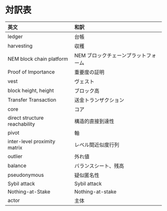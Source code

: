# 対訳表

| 英文                          | 和訳                                 |
| :--                           | :--                                  |
| ledger                        | 台帳                                 |
| harvesting                    | 収穫                                 |
| NEM block chain platform      | NEM ブロックチェーンプラットフォーム |
| Proof of Importance           | 重要度の証明                         |
| vest                          | ヴェスト                             |
| block height, height          | ブロック高                           |
| Transfer Transaction          | 送金トランザクション                 |
| core                          | コア                                 |
| direct structure reachability | 構造的直接到達性                     |
| pivot                         | 軸                                   |
| inter-level proximity matrix  | レベル間近似度行列                   |
| outlier                       | 外れ値                               |
| balance                       | バランスシート、残高                 |
| pseudonymous                  | 疑似匿名性                           |
| Sybil attack | Sybil attack |
| Nothing-at-Stake | Nothing-at-stake |
| actor | 主体 |
